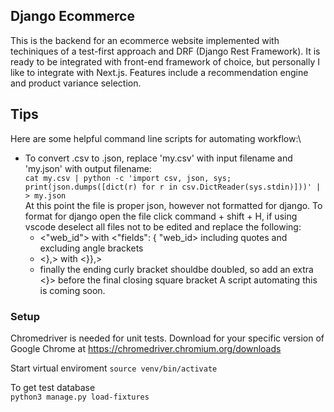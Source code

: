 ## Django Ecommerce

This is the backend for an ecommerce website implemented with techiniques of a test-first approach and DRF (Django Rest Framework). It is ready to be integrated with front-end framework of choice, but personally I like to integrate with Next.js. Features include a recommendation engine and product variance selection.

## Tips 
Here are some helpful command line scripts for automating workflow:\
- To convert .csv to .json, replace 'my.csv' with input filename and 'my.json' with output filename:\
    `cat my.csv | python -c 'import csv, json, sys; print(json.dumps([dict(r) for r in csv.DictReader(sys.stdin)]))' | > my.json`\
At this point the file is proper json, however not formatted for django. To format for django open the file click command + shift + H, if using vscode deselect all files not to be edited and replace the following:
   * <"web_id"> with <"fields": { "web_id> including quotes and excluding angle brackets
   * <},> with <}},> 
   * finally the ending curly bracket shouldbe doubled, so add an extra <}> before the final closing square bracket
 A script automating this is coming soon.



### Setup
Chromedriver is needed for unit tests. Download for your specific version of Google Chrome at https://chromedriver.chromium.org/downloads

Start virtual enviroment
`source venv/bin/activate`

To get test database\
`python3 manage.py load-fixtures`




